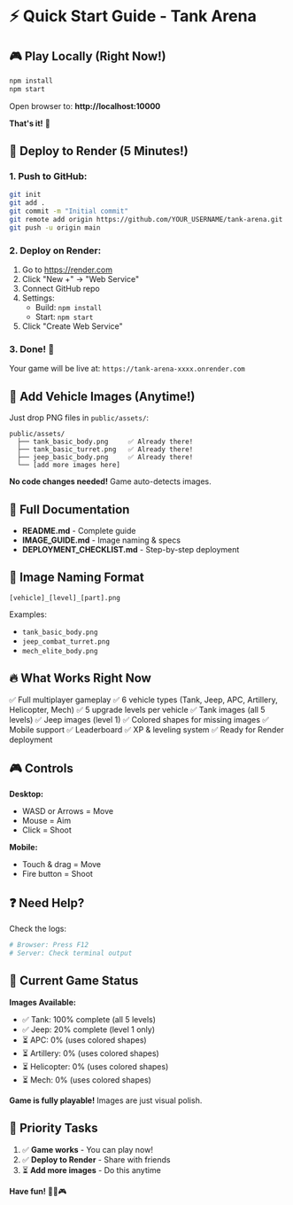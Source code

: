 # ⚡ Quick Start Guide - Tank Arena

## 🎮 Play Locally (Right Now!)

```bash
npm install
npm start
```

Open browser to: **http://localhost:10000**

**That's it!** 🎉

## 🚀 Deploy to Render (5 Minutes!)

### 1. Push to GitHub:
```bash
git init
git add .
git commit -m "Initial commit"
git remote add origin https://github.com/YOUR_USERNAME/tank-arena.git
git push -u origin main
```

### 2. Deploy on Render:
1. Go to https://render.com
2. Click "New +" → "Web Service"
3. Connect GitHub repo
4. Settings:
   - Build: `npm install`
   - Start: `npm start`
5. Click "Create Web Service"

### 3. Done! 🎉
Your game will be live at: `https://tank-arena-xxxx.onrender.com`

## 🎨 Add Vehicle Images (Anytime!)

Just drop PNG files in `public/assets/`:

```
public/assets/
  ├── tank_basic_body.png     ✅ Already there!
  ├── tank_basic_turret.png   ✅ Already there!
  ├── jeep_basic_body.png     ✅ Already there!
  └── [add more images here]
```

**No code changes needed!** Game auto-detects images.

## 📖 Full Documentation

- **README.md** - Complete guide
- **IMAGE_GUIDE.md** - Image naming & specs
- **DEPLOYMENT_CHECKLIST.md** - Step-by-step deployment

## 🎯 Image Naming Format

```
[vehicle]_[level]_[part].png
```

Examples:
- `tank_basic_body.png`
- `jeep_combat_turret.png`
- `mech_elite_body.png`

## 🔥 What Works Right Now

✅ Full multiplayer gameplay
✅ 6 vehicle types (Tank, Jeep, APC, Artillery, Helicopter, Mech)
✅ 5 upgrade levels per vehicle
✅ Tank images (all 5 levels)
✅ Jeep images (level 1)
✅ Colored shapes for missing images
✅ Mobile support
✅ Leaderboard
✅ XP & leveling system
✅ Ready for Render deployment

## 🎮 Controls

**Desktop:**
- WASD or Arrows = Move
- Mouse = Aim
- Click = Shoot

**Mobile:**
- Touch & drag = Move
- Fire button = Shoot

## ❓ Need Help?

Check the logs:
```bash
# Browser: Press F12
# Server: Check terminal output
```

## 🌟 Current Game Status

**Images Available:**
- ✅ Tank: 100% complete (all 5 levels)
- ✅ Jeep: 20% complete (level 1 only)
- ⏳ APC: 0% (uses colored shapes)
- ⏳ Artillery: 0% (uses colored shapes)
- ⏳ Helicopter: 0% (uses colored shapes)
- ⏳ Mech: 0% (uses colored shapes)

**Game is fully playable!** Images are just visual polish.

## 🚀 Priority Tasks

1. ✅ **Game works** - You can play now!
2. ✅ **Deploy to Render** - Share with friends
3. ⏳ **Add more images** - Do this anytime

**Have fun!** 🎉💥🎮
